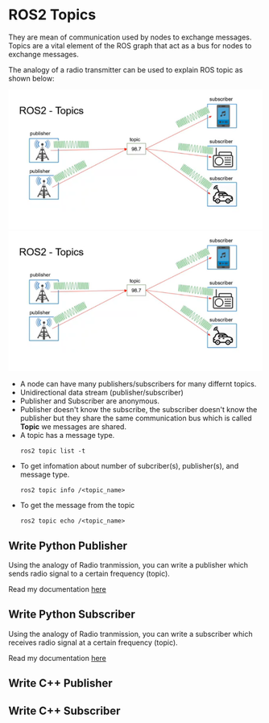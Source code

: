 # ROS2 Topics

They are mean of communication used by nodes to exchange messages. Topics are a vital element of the ROS graph that act as a bus for nodes to exchange messages.

The analogy of a radio transmitter can be used to explain ROS topic as shown below:

![radio transmitter](ros%20topic.png)
<centre><img src="./ros%20topic.png"/><centre>

* A node can have many publishers/subscribers for many differnt topics.
* Unidirectional data stream (publisher/subscriber)
* Publisher and Subscriber are anonymous. 
* Publisher doesn't know the subscribe, the subscriber doesn't know the publisher but they share the same communication bus which is called **Topic** we messages are shared.
* A topic has a message type.
  ```
  ros2 topic list -t
  ```
* To get infomation about number of subcriber(s), publisher(s), and message type.
  ```
  ros2 topic info /<topic_name>
  ```
* To get the message from the topic
  ```
  ros2 topic echo /<topic_name>
  ```

## Write Python Publisher
Using the analogy of Radio tranmission, you can write a publisher which sends radio signal to a certain frequency (topic).

Read my documentation <a href="./ros2_ws/src/pkg_py/README.md#publisher">here</a>

## Write Python Subscriber

Using the analogy of Radio tranmission, you can write a subscriber which receives radio signal at a certain frequency (topic).

Read my documentation <a href="./ros2_ws/src/pkg_py/README.md#subscriber">here</a>

## Write C++ Publisher

## Write C++ Subscriber